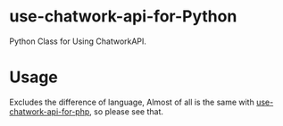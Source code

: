 # use-chatwork-api-for-Python
Python Class for Using ChatworkAPI.

# Usage
Excludes the difference of language, Almost of all is the same with [use-chatwork-api-for-php](https://github.com/kentaro-a/use-chatwork-api-for-php ""), so please see that.



